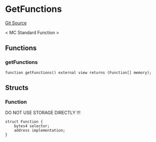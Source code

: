 # GetFunctions
[Git Source](https://github.com/metacontract/mc/blob/20ed737f21a46d89afffe1322a75b1ecfcacff9a/src/devkit/Flattened.sol)

< MC Standard Function >


## Functions
### getFunctions


```solidity
function getFunctions() external view returns (Function[] memory);
```

## Structs
### Function
DO NOT USE STORAGE DIRECTLY !!!


```solidity
struct Function {
    bytes4 selector;
    address implementation;
}
```


